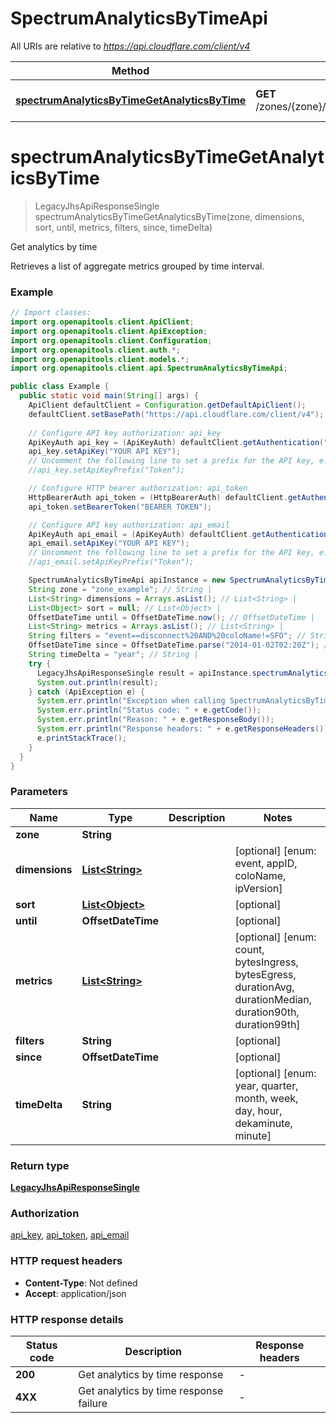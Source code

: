 # SpectrumAnalyticsByTimeApi

All URIs are relative to *https://api.cloudflare.com/client/v4*

| Method | HTTP request | Description |
|------------- | ------------- | -------------|
| [**spectrumAnalyticsByTimeGetAnalyticsByTime**](SpectrumAnalyticsByTimeApi.md#spectrumAnalyticsByTimeGetAnalyticsByTime) | **GET** /zones/{zone}/spectrum/analytics/events/bytime | Get analytics by time |


<a id="spectrumAnalyticsByTimeGetAnalyticsByTime"></a>
# **spectrumAnalyticsByTimeGetAnalyticsByTime**
> LegacyJhsApiResponseSingle spectrumAnalyticsByTimeGetAnalyticsByTime(zone, dimensions, sort, until, metrics, filters, since, timeDelta)

Get analytics by time

Retrieves a list of aggregate metrics grouped by time interval.

### Example
```java
// Import classes:
import org.openapitools.client.ApiClient;
import org.openapitools.client.ApiException;
import org.openapitools.client.Configuration;
import org.openapitools.client.auth.*;
import org.openapitools.client.models.*;
import org.openapitools.client.api.SpectrumAnalyticsByTimeApi;

public class Example {
  public static void main(String[] args) {
    ApiClient defaultClient = Configuration.getDefaultApiClient();
    defaultClient.setBasePath("https://api.cloudflare.com/client/v4");
    
    // Configure API key authorization: api_key
    ApiKeyAuth api_key = (ApiKeyAuth) defaultClient.getAuthentication("api_key");
    api_key.setApiKey("YOUR API KEY");
    // Uncomment the following line to set a prefix for the API key, e.g. "Token" (defaults to null)
    //api_key.setApiKeyPrefix("Token");

    // Configure HTTP bearer authorization: api_token
    HttpBearerAuth api_token = (HttpBearerAuth) defaultClient.getAuthentication("api_token");
    api_token.setBearerToken("BEARER TOKEN");

    // Configure API key authorization: api_email
    ApiKeyAuth api_email = (ApiKeyAuth) defaultClient.getAuthentication("api_email");
    api_email.setApiKey("YOUR API KEY");
    // Uncomment the following line to set a prefix for the API key, e.g. "Token" (defaults to null)
    //api_email.setApiKeyPrefix("Token");

    SpectrumAnalyticsByTimeApi apiInstance = new SpectrumAnalyticsByTimeApi(defaultClient);
    String zone = "zone_example"; // String | 
    List<String> dimensions = Arrays.asList(); // List<String> | 
    List<Object> sort = null; // List<Object> | 
    OffsetDateTime until = OffsetDateTime.now(); // OffsetDateTime | 
    List<String> metrics = Arrays.asList(); // List<String> | 
    String filters = "event==disconnect%20AND%20coloName!=SFO"; // String | 
    OffsetDateTime since = OffsetDateTime.parse("2014-01-02T02:20Z"); // OffsetDateTime | 
    String timeDelta = "year"; // String | 
    try {
      LegacyJhsApiResponseSingle result = apiInstance.spectrumAnalyticsByTimeGetAnalyticsByTime(zone, dimensions, sort, until, metrics, filters, since, timeDelta);
      System.out.println(result);
    } catch (ApiException e) {
      System.err.println("Exception when calling SpectrumAnalyticsByTimeApi#spectrumAnalyticsByTimeGetAnalyticsByTime");
      System.err.println("Status code: " + e.getCode());
      System.err.println("Reason: " + e.getResponseBody());
      System.err.println("Response headers: " + e.getResponseHeaders());
      e.printStackTrace();
    }
  }
}
```

### Parameters

| Name | Type | Description  | Notes |
|------------- | ------------- | ------------- | -------------|
| **zone** | **String**|  | |
| **dimensions** | [**List&lt;String&gt;**](String.md)|  | [optional] [enum: event, appID, coloName, ipVersion] |
| **sort** | [**List&lt;Object&gt;**](Object.md)|  | [optional] |
| **until** | **OffsetDateTime**|  | [optional] |
| **metrics** | [**List&lt;String&gt;**](String.md)|  | [optional] [enum: count, bytesIngress, bytesEgress, durationAvg, durationMedian, duration90th, duration99th] |
| **filters** | **String**|  | [optional] |
| **since** | **OffsetDateTime**|  | [optional] |
| **timeDelta** | **String**|  | [optional] [enum: year, quarter, month, week, day, hour, dekaminute, minute] |

### Return type

[**LegacyJhsApiResponseSingle**](LegacyJhsApiResponseSingle.md)

### Authorization

[api_key](../README.md#api_key), [api_token](../README.md#api_token), [api_email](../README.md#api_email)

### HTTP request headers

 - **Content-Type**: Not defined
 - **Accept**: application/json

### HTTP response details
| Status code | Description | Response headers |
|-------------|-------------|------------------|
| **200** | Get analytics by time response |  -  |
| **4XX** | Get analytics by time response failure |  -  |

